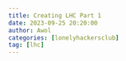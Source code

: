 ```yaml
---
title: Creating LHC Part 1
date: 2023-09-25 20:20:00
author: Awol
categories: [lonelyhackersclub]
tag: [lhc]
---
```

